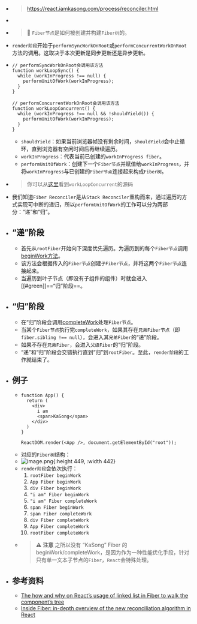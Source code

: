 - > https://react.iamkasong.com/process/reconciler.html
-
- > 🔎 `Fiber节点`是如何被创建并构建`Fiber树`的。
- `render阶段`开始于`performSyncWorkOnRoot`或`performConcurrentWorkOnRoot`方法的调用。这取决于本次更新是同步更新还是异步更新。
- ```
  // performSyncWorkOnRoot会调用该方法
  function workLoopSync() {
    while (workInProgress !== null) {
      performUnitOfWork(workInProgress);
    }
  }
  
  // performConcurrentWorkOnRoot会调用该方法
  function workLoopConcurrent() {
    while (workInProgress !== null && !shouldYield()) {
      performUnitOfWork(workInProgress);
    }
  }
  ```
	- `shouldYield`：如果当前浏览器帧没有剩余时间，`shouldYield`会中止循环，直到浏览器有空闲时间后再继续遍历。
	- `workInProgress`：代表当前已创建的`workInProgress fiber`。
	- `performUnitOfWork`：创建下一个`Fiber节点`并赋值给`workInProgress`，并将`workInProgress`与已创建的`Fiber节点`连接起来构成`Fiber树`。
- > 你可以从[这里](https://github.com/facebook/react/blob/970fa122d8188bafa600e9b5214833487fbf1092/packages/react-reconciler/src/ReactFiberWorkLoop.new.js#L1599)看到`workLoopConcurrent`的源码
- 我们知道`Fiber Reconciler`是从`Stack Reconciler`重构而来，通过遍历的方式实现可中断的递归，所以`performUnitOfWork`的工作可以分为两部分：“递”和“归”。
- ## “递”阶段
	- 首先从`rootFiber`开始向下深度优先遍历。为遍历到的每个`Fiber节点`调用[beginWork方法](https://github.com/facebook/react/blob/970fa122d8188bafa600e9b5214833487fbf1092/packages/react-reconciler/src/ReactFiberBeginWork.new.js#L3058)。
	- 该方法会根据传入的`Fiber节点`创建`子Fiber节点`，并将这两个`Fiber节点`连接起来。
	- 当遍历到叶子节点（即没有子组件的组件）时就会进入[[#green]]==“归”阶段==。
- ## “归”阶段
	- 在“归”阶段会调用[completeWork](https://github.com/facebook/react/blob/970fa122d8188bafa600e9b5214833487fbf1092/packages/react-reconciler/src/ReactFiberCompleteWork.new.js#L652)处理`Fiber节点`。
	- 当某个`Fiber节点`执行完`completeWork`，如果其存在`兄弟Fiber节点`（即`fiber.sibling !== null`），会进入其`兄弟Fiber`的“递”阶段。
	- 如果不存在`兄弟Fiber`，会进入`父级Fiber`的“归”阶段。
	- “递”和“归”阶段会交错执行直到“归”到`rootFiber`。至此，`render阶段`的工作就结束了。
- ## 例子
	- ```
	  function App() {
	    return (
	      <div>
	        i am
	        <span>KaSong</span>
	      </div>
	    )
	  }
	  
	  ReactDOM.render(<App />, document.getElementById("root"));
	  ```
	- 对应的`Fiber树`结构：
	- ![image.png](../assets/image_1687271901550_0.png){:height 449, :width 442}
	- `render阶段`会依次执行：
	  1. `rootFiber beginWork`
	  2. `App Fiber beginWork`
	  3. `div Fiber beginWork`
	  4. `"i am" Fiber beginWork`
	  5. `"i am" Fiber completeWork`
	  6. `span Fiber beginWork`
	  7. `span Fiber completeWork`
	  8. `div Fiber completeWork`
	  9. `App Fiber completeWork`
	  10. `rootFiber completeWork`
	- > ⚠️ **注意**
	  > 之所以没有 “KaSong” Fiber 的 beginWork/completeWork，是因为作为一种性能优化手段，针对只有单一文本子节点的`Fiber`，`React`会特殊处理。
- ## 参考资料
	- [The how and why on React’s usage of linked list in Fiber to walk the component’s tree](https://indepth.dev/the-how-and-why-on-reacts-usage-of-linked-list-in-fiber-to-walk-the-components-tree/)
	- [Inside Fiber: in-depth overview of the new reconciliation algorithm in React](https://indepth.dev/inside-fiber-in-depth-overview-of-the-new-reconciliation-algorithm-in-react/)